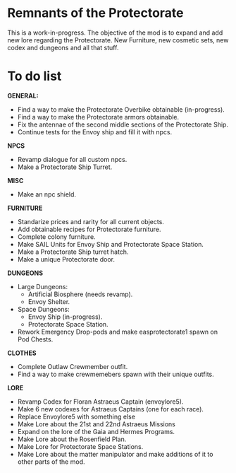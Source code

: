 # Remnants of the Protectorate
This is a work-in-progress. The objective of the mod is to expand and add new lore regarding the Protectorate. New Furniture, new cosmetic sets, new codex and dungeons and all that stuff.

# To do list
__GENERAL:__
- Find a way to make the Protectorate Overbike obtainable (in-progress).
- Find a way to make the Protectorate armors obtainable.
- Fix the antennae of the second middle sections of the Protectorate Ship.
- Continue tests for the Envoy ship and fill it with npcs.

__NPCS__
- Revamp dialogue for all custom npcs.
- Make a Protectorate Ship Turret.

__MISC__
- Make an npc shield.

__FURNITURE__
- Standarize prices and rarity for all current objects.
- Add obtainable recipes for Protectorate furniture.
- Complete colony furniture.
- Make SAIL Units for Envoy Ship and Protectorate Space Station.
- Make a Protectorate Ship turret hatch.
- Make a unique Protectorate door.

__DUNGEONS__
- Large Dungeons:
   - Artificial Biosphere (needs revamp).
   - Envoy Shelter.
- Space Dungeons:
   - Envoy Ship (in-progress).
   - Protectorate Space Station.
- Rework Emergency Drop-pods and make easprotectorate1 spawn on Pod Chests.

__CLOTHES__
- Complete Outlaw Crewmember outfit.
- Find a way to make crewmemebers spawn with their unique outfits.

__LORE__
- Revamp Codex for Floran Astraeus Captain (envoylore5).
- Make 6 new codexes for Astraeus Captains (one for each race).
- Replace Envoylore5 with something else
- Make Lore about the 21st and 22nd Astraeus Missions
- Expand on the lore of the Gaia and Hermes Programs.
- Make Lore about the Rosenfield Plan.
- Make Lore for Protectorate Space Stations.
- Make Lore about the matter manipulator and make additions of it to other parts of the mod.

